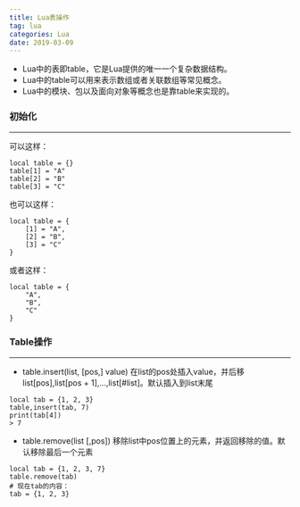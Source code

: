 ```yaml
---
title: Lua表操作
tag: lua
categories: Lua
date: 2019-03-09
---
```


* Lua中的表即table，它是Lua提供的唯一一个复杂数据结构。
* Lua中的table可以用来表示数组或者关联数组等常见概念。
* Lua中的模块、包以及面向对象等概念也是靠table来实现的。

### 初始化
---
可以这样：
```
local table = {}
table[1] = "A"
table[2] = "B"
table[3] = "C"
```
也可以这样：
```
local table = {
    [1] = "A",
    [2] = "B",
    [3] = "C"
}
```
或者这样：
```
local table = {
    "A",
    "B",
    "C"
}
```

### Table操作
---
* table.insert(list, [pos,] value)
在list的pos处插入value，并后移list[pos],list[pos + 1],...,list[#list]。默认插入到list末尾
```
local tab = {1, 2, 3}
table,insert(tab, 7)
print(tab[4])
> 7
```
* table.remove(list [,pos])
移除list中pos位置上的元素，并返回移除的值。默认移除最后一个元素
```
local tab = {1, 2, 3, 7}
table.remove(tab)
# 现在tab的内容：
tab = {1, 2, 3} 
```